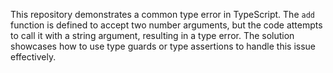 This repository demonstrates a common type error in TypeScript. The `add` function is defined to accept two number arguments, but the code attempts to call it with a string argument, resulting in a type error.  The solution showcases how to use type guards or type assertions to handle this issue effectively. 